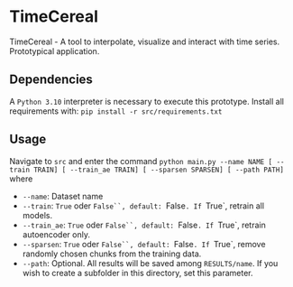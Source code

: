 # TimeCereal
TimeCereal - A tool to interpolate, visualize and interact with time series.
Prototypical application.

## Dependencies
A `Python 3.10` interpreter is necessary to execute this prototype. Install all requirements with:
`pip install -r src/requirements.txt`

## Usage
Navigate to `src` and enter the command
`python main.py --name NAME [ --train TRAIN] [ --train_ae TRAIN] [ --sparsen SPARSEN] [ --path PATH]`
where
* `--name`: Dataset name
* `--train`: `True` oder `False``, default: `False`. If `True`, retrain all models.
* `--train_ae`:  `True` oder `False``, default: `False`. If `True`, retrain autoencoder only.
* `--sparsen`:  `True` oder `False``, default: `False`. If `True`, remove randomly chosen chunks from the training data.
* `--path`: Optional. All results will be saved among `RESULTS/name`. If you wish to create a subfolder in this directory, set this parameter.
